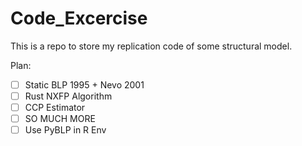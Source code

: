 # Code_Excercise

This is a repo to store my replication code of some structural model.

Plan:

- [ ] Static BLP 1995 + Nevo 2001
- [ ] Rust NXFP Algorithm
- [ ] CCP Estimator
- [ ] SO MUCH MORE
- [ ] Use PyBLP in R Env
